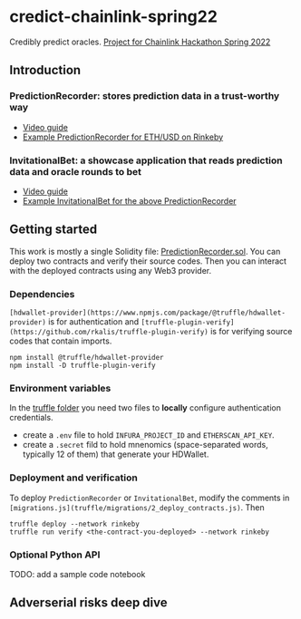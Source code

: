 # credict-chainlink-spring22

Credibly predict oracles. [Project for Chainlink Hackathon Spring 2022](https://devpost.com/software/credible-prediction-record)

## Introduction

### PredictionRecorder: stores prediction data in a trust-worthy way

-   [Video guide](https://youtu.be/hzypdx23U4k)
-   [Example PredictionRecorder for ETH/USD on Rinkeby](https://rinkeby.etherscan.io/address/0xe92232688a4ee9b0a0a0d2ce596e8bed152097d7)

### InvitationalBet: a showcase application that reads prediction data and oracle rounds to bet

-   [Video guide](https://youtu.be/hzypdx23U4k?t=197)
-   [Example InvitationalBet for the above PredictionRecorder](https://rinkeby.etherscan.io/address/0x15315533971A70945857daf7BE53727CcC057C9D)

## Getting started

This work is mostly a single Solidity file: [PredictionRecorder.sol](truffle/contracts/PredictionRecorder.sol). You can deploy two contracts and verify their source codes. Then you can interact with the deployed contracts using any Web3 provider.

### Dependencies

`[hdwallet-provider](https://www.npmjs.com/package/@truffle/hdwallet-provider)` is for authentication and `[truffle-plugin-verify](https://github.com/rkalis/truffle-plugin-verify)` is for verifying source codes that contain imports.

```
npm install @truffle/hdwallet-provider
npm install -D truffle-plugin-verify
```

### Environment variables

In the [truffle folder](truffle/) you need two files to **locally** configure authentication credentials.

-   create a `.env` file to hold `INFURA_PROJECT_ID` and `ETHERSCAN_API_KEY`.
-   create a `.secret` fild to hold mnenomics (space-separated words, typically 12 of them) that generate your HDWallet.

### Deployment and verification

To deploy `PredictionRecorder` or `InvitationalBet`, modify the comments in `[migrations.js](truffle/migrations/2_deploy_contracts.js)`. Then
```
truffle deploy --network rinkeby
truffle run verify <the-contract-you-deployed> --network rinkeby
```

### Optional Python API

TODO: add a sample code notebook

## Adverserial risks deep dive
